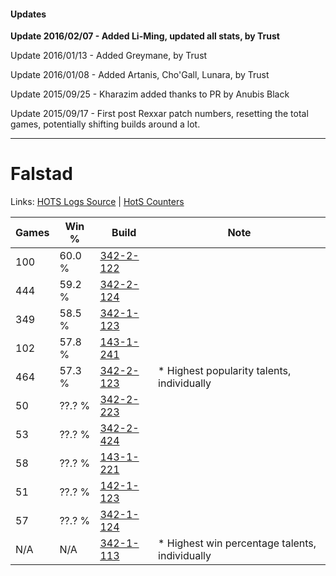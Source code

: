 #### Updates
**Update 2016/02/07 - Added Li-Ming, updated all stats, by Trust**

Update 2016/01/13 - Added Greymane, by Trust

Update 2016/01/08 - Added Artanis, Cho'Gall, Lunara, by Trust

Update 2015/09/25 - Kharazim added thanks to PR by Anubis Black

Update 2015/09/17 - First post Rexxar patch numbers, resetting the total games, potentially shifting builds around a lot.

***

# Falstad

Links: [HOTS Logs Source](https://www.hotslogs.com/Sitewide/HeroDetails?Hero=Falstad) | [HotS Counters](http://hotscounters.com/#/hero/Falstad)

Games  | Win %  | Build     | Note
-----  | -----  | -----     | ----
100    | 60.0 % | [342-2-122](http://www.heroesfire.com/hots/talent-calculator/falstad#pCug) | 
444    | 59.2 % | [342-2-124](http://www.heroesfire.com/hots/talent-calculator/falstad#pCui) | 
349    | 58.5 % | [342-1-123](http://www.heroesfire.com/hots/talent-calculator/falstad#pCf3) | 
102    | 57.8 % | [143-1-241](http://www.heroesfire.com/hots/talent-calculator/falstad#hcr9) | 
464    | 57.3 % | [342-2-123](http://www.heroesfire.com/hots/talent-calculator/falstad#pCuh) | * Highest popularity talents, individually
50     | ??.? % | [342-2-223](http://www.heroesfire.com/hots/talent-calculator/falstad#pCwF) | 
53     | ??.? % | [342-2-424](http://www.heroesfire.com/hots/talent-calculator/falstad#pCzO) | 
58     | ??.? % | [143-1-221](http://www.heroesfire.com/hots/talent-calculator/falstad#hcqr) | 
51     | ??.? % | [142-1-123](http://www.heroesfire.com/hots/talent-calculator/falstad#haN3) | 
57     | ??.? % | [342-1-124](http://www.heroesfire.com/hots/talent-calculator/falstad#pCf4) | 
N/A    | N/A    | [342-1-113](http://www.heroesfire.com/hots/talent-calculator/falstad#pCev) | * Highest win percentage talents, individually
